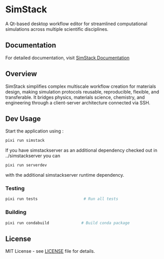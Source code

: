 # SimStack

A Qt-based desktop workflow editor for streamlined computational simulations across multiple scientific disciplines.

## Documentation

For detailed documentation, visit [SimStack Documentation](https://simstack.readthedocs.io/en/latest/)

## Overview

SimStack simplifies complex multiscale workflow creation for materials design, making simulation protocols reusable, reproducible, flexible, and transferable. It bridges physics, materials science, chemistry, and engineering through a client-server architecture connected via SSH.


## Dev Usage

Start the application using :

```bash
pixi run simstack
```
If you have simstackserver as an additional dependency checked out in ../simstackserver you can

```bash
pixi run serverdev
```

with the additional simstackserver runtime dependency.


### Testing
```bash
pixi run tests                    # Run all tests
```


### Building
```bash
pixi run condabuild              # Build conda package
```

## License

MIT License - see [LICENSE](LICENSE) file for details.

